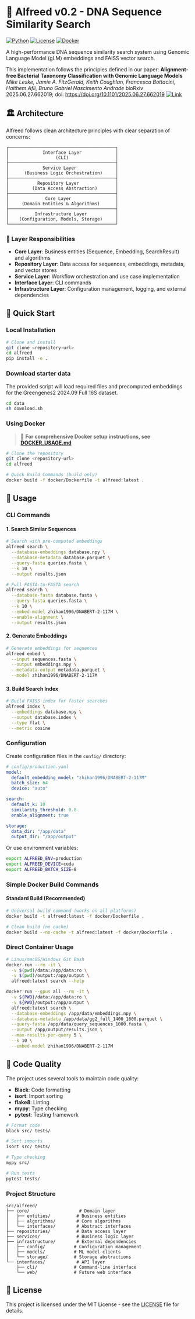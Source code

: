 # 🧬 Alfreed v0.2 - DNA Sequence Similarity Search

[![Python](https://img.shields.io/badge/python-3.9+-blue.svg)](https://python.org)
[![License](https://img.shields.io/badge/license-MIT-green.svg)](LICENSE)
[![Docker](https://img.shields.io/badge/docker-ready-blue.svg)](docker/)

A high-performance DNA sequence similarity search system using Genomic Language Model (gLM) embeddings and FAISS vector search.

This implementation follows the principles defined in our paper:
**Alignment-free Bacterial Taxonomy Classification with Genomic Language Models**
*Mike Leske, Jamie A. FitzGerald, Keith Coughlan, Francesca Bottacini, Haithem Afli, Bruno Gabriel Nascimento Andrade*
bioRxiv 2025.06.27.662019; doi: https://doi.org/10.1101/2025.06.27.662019
[![Link](https://www.biorxiv.org/content/10.1101/2025.06.27.662019v1)](Paper)

## 🏛️ Architecture

Alfreed follows clean architecture principles with clear separation of concerns:

```
┌─────────────────────────────────────────┐
│             Interface Layer             │
│                  (CLI)                  │
├─────────────────────────────────────────┤
│             Service Layer               │
│      (Business Logic Orchestration)     │
├─────────────────────────────────────────┤
│           Repository Layer              │
│         (Data Access Abstraction)       │
├─────────────────────────────────────────┤
│              Core Layer                 │
│     (Domain Entities & Algorithms)      │
├─────────────────────────────────────────┤
│          Infrastructure Layer           │
│    (Configuration, Models, Storage)     │
└─────────────────────────────────────────┘
```

### 🎯 Layer Responsibilities

- **Core Layer**: Business entities (Sequence, Embedding, SearchResult) and algorithms
- **Repository Layer**: Data access for sequences, embeddings, metadata, and vector stores
- **Service Layer**: Workflow orchestration and use case implementation
- **Interface Layer**: CLI commands
- **Infrastructure Layer**: Configuration management, logging, and external dependencies

## 🚀 Quick Start

### Local Installation

```bash
# Clone and install
git clone <repository-url>
cd alfreed
pip install -e .
```

### Download starter data

The provided script will load required files and precomputed embeddings for the Greengenes2 2024.09 Full 16S dataset.

```bash
cd data
sh download.sh
```

### Using Docker

> 📖 **For comprehensive Docker setup instructions, see [DOCKER_USAGE.md](DOCKER_USAGE.md)**

```bash
# Clone the repository
git clone <repository-url>
cd alfreed

# Quick Build Commands (build only)
docker build -f docker/Dockerfile -t alfreed:latest .
```

## 📖 Usage

### CLI Commands

#### 1. Search Similar Sequences

```bash
# Search with pre-computed embeddings
alfreed search \
  --database-embeddings database.npy \
  --database-metadata database.parquet \
  --query-fasta queries.fasta \
  --k 10 \
  --output results.json

# Full FASTA-to-FASTA search
alfreed search \
  --database-fasta database.fasta \
  --query-fasta queries.fasta \
  --k 10 \
  --embed-model zhihan1996/DNABERT-2-117M \
  --enable-alignment \
  --output results.json
```

#### 2. Generate Embeddings

```bash
# Generate embeddings for sequences
alfreed embed \
  --input sequences.fasta \
  --output embeddings.npy \
  --metadata-output metadata.parquet \
  --model zhihan1996/DNABERT-2-117M
```

#### 3. Build Search Index

```bash
# Build FAISS index for faster searches
alfreed index \
  --embeddings database.npy \
  --output database.index \
  --type flat \
  --metric cosine
```

### Configuration

Create configuration files in the `config/` directory:

```yaml
# config/production.yaml
model:
  default_embedding_model: "zhihan1996/DNABERT-2-117M"
  batch_size: 64
  device: "auto"

search:
  default_k: 10
  similarity_threshold: 0.8
  enable_alignment: true

storage:
  data_dir: "/app/data"
  output_dir: "/app/output"
```

Or use environment variables:

```bash
export ALFREED_ENV=production
export ALFREED_DEVICE=cuda
export ALFREED_BATCH_SIZE=8
```

### Simple Docker Build Commands

#### Standard Build (Recommended)
```bash
# Universal build command (works on all platforms)
docker build -t alfreed:latest -f docker/Dockerfile .

# Clean build (no cache)
docker build --no-cache -t alfreed:latest -f docker/Dockerfile .
```

### Direct Container Usage

```bash
# Linux/macOS/Windows Git Bash
docker run --rm -it \
  -v $(pwd)/data:/app/data:ro \
  -v $(pwd)/output:/app/output \
  alfreed:latest search --help

docker run --gpus all --rm -it \
  -v ${PWD}/data:/app/data:ro \
  -v ${PWD}/output:/app/output \
  alfreed:latest search \
  --database-embeddings /app/data/embeddings.npy \
  --database-metadata /app/data/gg2_full_1400_1600.parquet \
  --query-fasta /app/data/query_sequences_1000.fasta \
  --output /app/output/results.json \
  --max-results-per-query 5 \
  --k 10 \
  --embed-model zhihan1996/DNABERT-2-117M
```

## 🔧 Code Quality

The project uses several tools to maintain code quality:

- **Black**: Code formatting
- **isort**: Import sorting
- **flake8**: Linting
- **mypy**: Type checking
- **pytest**: Testing framework

```bash
# Format code
black src/ tests/

# Sort imports
isort src/ tests/

# Type checking
mypy src/

# Run tests
pytest tests/
```

### Project Structure

```
src/alfreed/
├── core/                   # Domain layer
│   ├── entities/          # Business entities
│   ├── algorithms/        # Core algorithms
│   └── interfaces/        # Abstract interfaces
├── repositories/          # Data access layer
├── services/              # Business logic layer
├── infrastructure/        # External dependencies
│   ├── config/           # Configuration management
│   ├── models/           # ML model clients
│   └── storage/          # Storage abstractions
└── interfaces/            # API layer
    ├── cli/              # Command-line interface
    └── web/              # Future web interface
```

## 📄 License

This project is licensed under the MIT License - see the [LICENSE](LICENSE) file for details.
